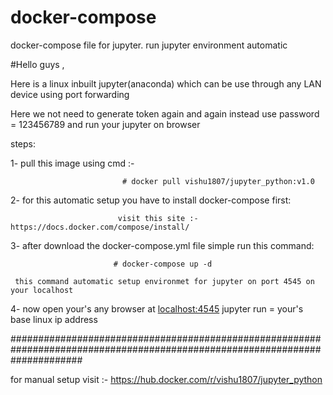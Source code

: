 # docker-compose
docker-compose file for jupyter. run jupyter environment  automatic 

#Hello guys ,

Here is a linux inbuilt jupyter(anaconda) which can be use through any LAN device using port forwarding

Here we not need to generate token again and again instead use password = 123456789 and run your jupyter on browser

steps:

1- pull this image using cmd :-

                             # docker pull vishu1807/jupyter_python:v1.0

2- for this automatic setup you have to install docker-compose first:

                            visit this site :-   https://docs.docker.com/compose/install/

3- after download the docker-compose.yml file simple run this command:

                           # docker-compose up -d
     
     this command automatic setup environmet for jupyter on port 4545 on your localhost

4- now open your's any browser at <localhost:4545> jupyter run
                                    <localhost> = your's base linux ip address
                                    
#############################################################################################################################

for manual setup visit :- https://hub.docker.com/r/vishu1807/jupyter_python

